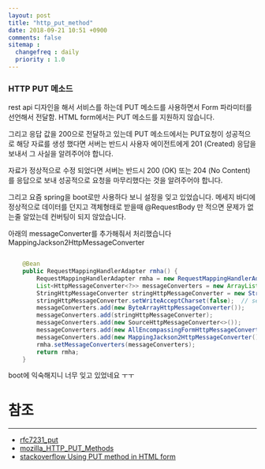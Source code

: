 ```yaml
---
layout: post
title: "http_put_method"
date: 2018-09-21 10:51 +0900
comments: false
sitemap :
  changefreq : daily
  priority : 1.0
---
```


### HTTP PUT 메소드

rest api 디자인을 해서 서비스를 하는데 PUT 메소드를 사용하면서 Form 파라미터를 선언해서 전달함.
HTML form에서는 PUT 메소드를 지원하지 않습니다.

그리고 응답 값을 200으로 전달하고 있는데 PUT 메소드에서는 PUT요청이 성공적으로 해당 자료를 생성 했다면
서버는 반드시 사용자 에이전트에게 201 (Created) 응답을 보내서 그 사실을 알려주어야 합니다.

자료가 정상적으로 수정 되었다면 서버는 반드시 200 (OK) 또는 204 (No Content) 를 응답으로 보내 성공적으로 요청을 마무리했다는 것을 알려주어야 합니다.

그리고 요즘 spring을 boot로만 사용하다 보니 설정을 잊고 있었습니다.
메세지 바디에 정상적으로 데이터를 던지고 객체형태로 받을때 @RequestBody 만 적으면 문제가 없는줄 알았는데 컨버팅이 되지 않았습니다.

아래의 messageConverter를 추가해줘서 처리했습니다 MappingJackson2HttpMessageConverter

```java

    @Bean
    public RequestMappingHandlerAdapter rmha() {
        RequestMappingHandlerAdapter rmha = new RequestMappingHandlerAdapter();
        List<HttpMessageConverter<?>> messageConverters = new ArrayList<HttpMessageConverter<?>>(5);
        StringHttpMessageConverter stringHttpMessageConverter = new StringHttpMessageConverter();
        stringHttpMessageConverter.setWriteAcceptCharset(false);  // see SPR-7316
        messageConverters.add(new ByteArrayHttpMessageConverter());
        messageConverters.add(stringHttpMessageConverter);
        messageConverters.add(new SourceHttpMessageConverter<>());
        messageConverters.add(new AllEncompassingFormHttpMessageConverter());
        messageConverters.add(new MappingJackson2HttpMessageConverter());
        rmha.setMessageConverters(messageConverters);
        return rmha;
    }


```

boot에 익숙해지니 너무 잊고 있었네요 ㅜㅜ


# 참조 
-----
* [rfc7231_put](https://tools.ietf.org/html/rfc7231#section-4.3.4)
* [mozilla_HTTP_PUT_Methods](https://developer.mozilla.org/ko/docs/Web/HTTP/Methods/PUT)
* [stackoverflow Using PUT method in HTML form](https://stackoverflow.com/questions/8054165/using-put-method-in-html-form)
